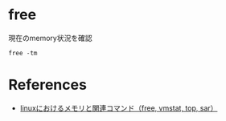 


# free

現在のmemory状況を確認

```
free -tm
```


# References

+ [linuxにおけるメモリと関連コマンド（free, vmstat, top, sar）](http://sisidovski.hatenablog.com/entry/2015/07/07/072150)
